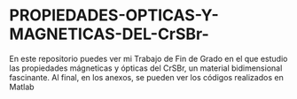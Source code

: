 # PROPIEDADES-OPTICAS-Y-MAGNETICAS-DEL-CrSBr-

En este repositorio puedes ver mi Trabajo de Fin de Grado en el que estudio las propiedades mágneticas y ópticas del CrSBr, un material bidimensional fascinante. Al final, en los anexos, se pueden ver los códigos realizados en Matlab
